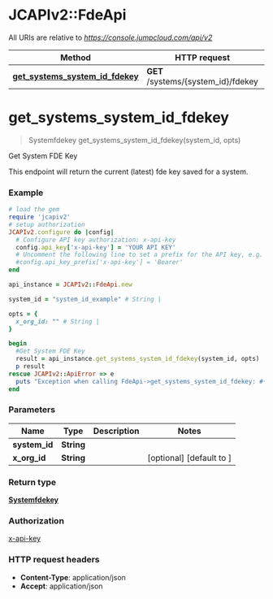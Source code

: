 # JCAPIv2::FdeApi

All URIs are relative to *https://console.jumpcloud.com/api/v2*

Method | HTTP request | Description
------------- | ------------- | -------------
[**get_systems_system_id_fdekey**](FdeApi.md#get_systems_system_id_fdekey) | **GET** /systems/{system_id}/fdekey | Get System FDE Key


# **get_systems_system_id_fdekey**
> Systemfdekey get_systems_system_id_fdekey(system_id, opts)

Get System FDE Key

This endpoint will return the current (latest) fde key saved for a system.

### Example
```ruby
# load the gem
require 'jcapiv2'
# setup authorization
JCAPIv2.configure do |config|
  # Configure API key authorization: x-api-key
  config.api_key['x-api-key'] = 'YOUR API KEY'
  # Uncomment the following line to set a prefix for the API key, e.g. 'Bearer' (defaults to nil)
  #config.api_key_prefix['x-api-key'] = 'Bearer'
end

api_instance = JCAPIv2::FdeApi.new

system_id = "system_id_example" # String | 

opts = { 
  x_org_id: "" # String | 
}

begin
  #Get System FDE Key
  result = api_instance.get_systems_system_id_fdekey(system_id, opts)
  p result
rescue JCAPIv2::ApiError => e
  puts "Exception when calling FdeApi->get_systems_system_id_fdekey: #{e}"
end
```

### Parameters

Name | Type | Description  | Notes
------------- | ------------- | ------------- | -------------
 **system_id** | **String**|  | 
 **x_org_id** | **String**|  | [optional] [default to ]

### Return type

[**Systemfdekey**](Systemfdekey.md)

### Authorization

[x-api-key](../README.md#x-api-key)

### HTTP request headers

 - **Content-Type**: application/json
 - **Accept**: application/json



